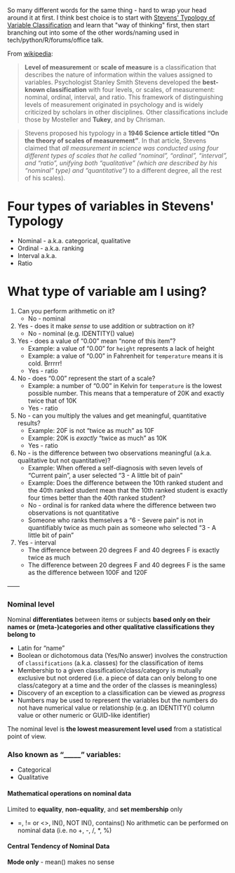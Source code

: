 So many different words for the same thing - hard to wrap your head around it at first. I think
best choice is to start with [Stevens' Typology of Variable Classification](https://en.wikipedia.org/wiki/Level_of_measurement)
and learn that "way of thinking" first, then start branching out into some of the other words/naming used
in tech/python/R/forums/office talk. 

From [wikipedia](https://en.wikipedia.org/wiki/Level_of_measurement):
>**Level of measurement** or **scale of measure** is a classification that describes the nature of information within the values assigned to variables. Psychologist Stanley Smith Stevens developed the **best-known classification** with four levels, or scales, of measurement: nominal, ordinal, interval, and ratio. This framework of distinguishing levels of measurement originated in psychology and is widely criticized by scholars in other disciplines. Other classifications include those by Mosteller and **Tukey**, and by Chrisman.

>Stevens proposed his typology in a **1946 Science article titled “On the theory of scales of measurement”**. In that article, Stevens claimed that *all measurement in science was conducted using four different types of scales that he called “nominal”, “ordinal”, “interval”, and “ratio”, unifying both “qualitative” (which are described by his “nominal” type) and “quantitative”)* to a different degree, all the rest of his scales). 

# Four types of variables in Stevens' Typology
* Nominal - a.k.a. categorical, qualitative 
* Ordinal - a.k.a. ranking 
* Interval a.k.a. 
* Ratio

# What type of variable am I using?
1. Can you perform arithmetic on it?
   * No - nominal
2. Yes - does it make *sense* to use addition or subtraction on it?
   * No - nominal (e.g. IDENTITY() value)
1. Yes - does a value of “0.00” mean “none of this item”?
   * Example: a value of “0.00” for `height` represents a lack of height
   * Example: a value of “0.00” in Fahrenheit for `temperature` means it is cold. Brrrrr!
   * Yes - ratio
1. No - does “0.00” represent the start of a scale?
   * Example: a number of “0.00” in Kelvin for `temperature` is the lowest possible number. This means that a temperature of 20K and exactly twice that of 10K
   * Yes - ratio
1. No - can you multiply the values and get meaningful, quantitative results?
   * Example: 20F is not “twice as much” as 10F
   * Example: 20K is *exactly* “twice as much” as 10K
   * Yes - ratio
1. No - is the difference between two observations meaningful (a.k.a. qualitative but not quantitative)?
   * Example: When offered a self-diagnosis with seven levels of “Current pain”, a user selected “3 - A little bit of pain”
   * Example: Does the difference between the 10th ranked student and the 40th ranked student mean that the 10th ranked student is exactly four times better than the 40th ranked student?
   * No - ordinal is for ranked data where the difference between two observations is not quantitative 
   * Someone who ranks themselves a “6 - Severe pain” is not in quantifiably twice as much pain as someone who selected “3 - A little bit of pain”
1. Yes - interval
   * The difference between 20 degrees F and 40 degrees F is exactly twice as much
   * The difference between 20 degrees F and 40 degrees F is the same as the difference between 100F and 120F

——

### Nominal level
Nominal **differentiates** between items or subjects **based only on their names or (meta-)categories and other qualitative classifications they belong to**
* Latin for “name”
* Boolean or dichotomous data (Yes/No answer) involves the construction of `classifications` (a.k.a. classes) for the classification of items
* Membership to a given classification/class/category is mutually exclusive but not ordered (i.e. a piece of data can only belong to one class/category at a time and the order of the classes is meaningless)
* Discovery of an exception to a classification can be viewed as *progress*
* Numbers may be used to represent the variables but the numbers do not have numerical value or relationship (e.g. an IDENTITY() column value or other numeric or GUID-like identifier)

The nominal level is **the lowest measurement level used** from a statistical point of view.

### Also known as “_____” variables:
* Categorical 
* Qualitative 

#### Mathematical operations on nominal data
Limited to **equality**, **non-equality**, and **set membership** only
* =, != or <>, IN(), NOT IN(), contains()
No arithmetic can be performed on nominal data (i.e. no +, -, /, *, %)

#### Central Tendency of Nominal Data
**Mode only** - mean() makes no sense

### 

### 

### 
